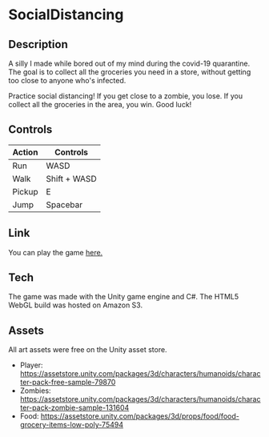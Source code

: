 # SocialDistancing

## Description

A silly I made while bored out of my mind during the covid-19 quarantine. The goal is to collect all the groceries you need in a store, without getting too close to anyone who's infected. 

Practice social distancing! If you get close to a zombie, you lose. If you collect all the groceries in the area, you win. Good luck!

## Controls

| Action | Controls     |
|--------|--------------|
| Run    | WASD         |
| Walk   | Shift + WASD |
| Pickup | E            |
| Jump   | Spacebar     |

## Link
You can play the game [here.](http://socialdistancinggame.s3-website-us-east-1.amazonaws.com/) 

## Tech

The game was made with the Unity game engine and C#. The HTML5 WebGL build was hosted on Amazon S3. 

## Assets

All art assets were free on the Unity asset store.

- Player: https://assetstore.unity.com/packages/3d/characters/humanoids/character-pack-free-sample-79870 
- Zombies: https://assetstore.unity.com/packages/3d/characters/humanoids/character-pack-zombie-sample-131604
- Food: https://assetstore.unity.com/packages/3d/props/food/food-grocery-items-low-poly-75494 
